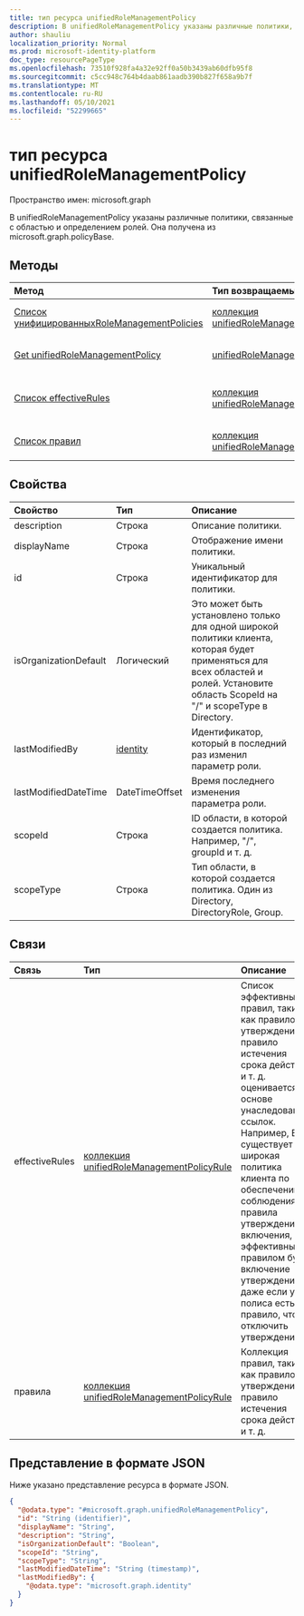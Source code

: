 ```yaml
---
title: тип ресурса unifiedRoleManagementPolicy
description: В unifiedRoleManagementPolicy указаны различные политики, связанные с областью и определением ролей. Она получена из microsoft.graph.policyBase.
author: shauliu
localization_priority: Normal
ms.prod: microsoft-identity-platform
doc_type: resourcePageType
ms.openlocfilehash: 73510f928fa4a32e92ff0a50b3439ab60dfb95f8
ms.sourcegitcommit: c5cc948c764b4daab861aadb390b827f658a9b7f
ms.translationtype: MT
ms.contentlocale: ru-RU
ms.lasthandoff: 05/10/2021
ms.locfileid: "52299665"
---
```

# <a name="unifiedrolemanagementpolicy-resource-type"></a>тип ресурса unifiedRoleManagementPolicy

Пространство имен: microsoft.graph

В unifiedRoleManagementPolicy указаны различные политики, связанные с областью и определением ролей. Она получена из microsoft.graph.policyBase.

## <a name="methods"></a>Методы
|Метод|Тип возвращаемых данных|Описание|
|:---|:---|:---|
|[Список унифицированныхRoleManagementPolicies](../api/unifiedrolemanagementpolicy-list.md)|[коллекция unifiedRoleManagementPolicy](../resources/unifiedrolemanagementpolicy.md)|Получите список объектов [unifiedRoleManagementPolicy](../resources/unifiedrolemanagementpolicy.md) и их свойств.|
|[Get unifiedRoleManagementPolicy](../api/unifiedrolemanagementpolicy-get.md)|[unifiedRoleManagementPolicy](../resources/unifiedrolemanagementpolicy.md)|Ознакомьтесь с свойствами и отношениями объекта [unifiedRoleManagementPolicy.](../resources/unifiedrolemanagementpolicy.md)|
|[Список effectiveRules](../api/unifiedrolemanagementpolicy-list-effectiverules.md)|[коллекция unifiedRoleManagementPolicyRule](../resources/unifiedrolemanagementpolicyrule.md)|Получите ресурсы unifiedRoleManagementPolicyRule из свойства эффективной навигацииRules.|
|[Список правил](../api/unifiedrolemanagementpolicy-list-rules.md)|[коллекция unifiedRoleManagementPolicyRule](../resources/unifiedrolemanagementpolicyrule.md)|Получите ресурсы unifiedRoleManagementPolicyRule из свойства навигации правил.|

## <a name="properties"></a>Свойства
|Свойство|Тип|Описание|
|:---|:---|:---|
|description|Строка|Описание политики.|
|displayName|Строка|Отображение имени политики.|
|id|Строка|Уникальный идентификатор для политики.|
|isOrganizationDefault|Логический|Это может быть установлено только для одной широкой политики клиента, которая будет применяться для всех областей и ролей. Установите область ScopeId на "/" и scopeType в Directory.|
|lastModifiedBy|[identity](../resources/identity.md)|Идентификатор, который в последний раз изменил параметр роли.|
|lastModifiedDateTime|DateTimeOffset|Время последнего изменения параметра роли.|
|scopeId|Строка|ID области, в которой создается политика. Например, "/", groupId и т. д.|
|scopeType|Строка|Тип области, в которой создается политика. Один из Directory, DirectoryRole, Group.|

## <a name="relationships"></a>Связи
|Связь|Тип|Описание|
|:---|:---|:---|
|effectiveRules|[коллекция unifiedRoleManagementPolicyRule](../resources/unifiedrolemanagementpolicyrule.md)|Список эффективных правил, таких как правило утверждения, правило истечения срока действия и т. д. оценивается на основе унаследованных ссылок. Например, Если существует широкая политика клиента по обеспечению соблюдения правила утверждения включения, эффективным правилом будет включение утверждения, даже если у полиса есть правило, чтобы отключить утверждение.|
|правила|[коллекция unifiedRoleManagementPolicyRule](../resources/unifiedrolemanagementpolicyrule.md)|Коллекция правил, таких как правило утверждения, правило истечения срока действия и т. д.|

## <a name="json-representation"></a>Представление в формате JSON
Ниже указано представление ресурса в формате JSON.
<!-- {
  "blockType": "resource",
  "keyProperty": "id",
  "@odata.type": "microsoft.graph.unifiedRoleManagementPolicy",
  "openType": false
}
-->
``` json
{
  "@odata.type": "#microsoft.graph.unifiedRoleManagementPolicy",
  "id": "String (identifier)",
  "displayName": "String",
  "description": "String",
  "isOrganizationDefault": "Boolean",
  "scopeId": "String",
  "scopeType": "String",
  "lastModifiedDateTime": "String (timestamp)",
  "lastModifiedBy": {
    "@odata.type": "microsoft.graph.identity"
  }
}
```

